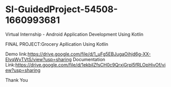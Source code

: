 # SI-GuidedProject-54508-1660993681
Virtual Internship - Android Application Development Using Kotlin

FINAL PROJECT:Grocery Apllication Using Kotlin

Demo link:https://drive.google.com/file/d/1_uFg5EBJugaOihjd6g-XX-ElvqWyTVtS/view?usp=sharing
Documentation Link:https://drive.google.com/file/d/1ekbiIZfsCH0c9QrxjGrpl5fRLOpHjvOf/view?usp=sharing

Thank You
